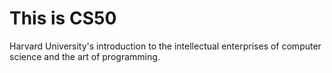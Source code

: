 # This is CS50
Harvard University's introduction to the intellectual enterprises of computer science and the art of programming.
